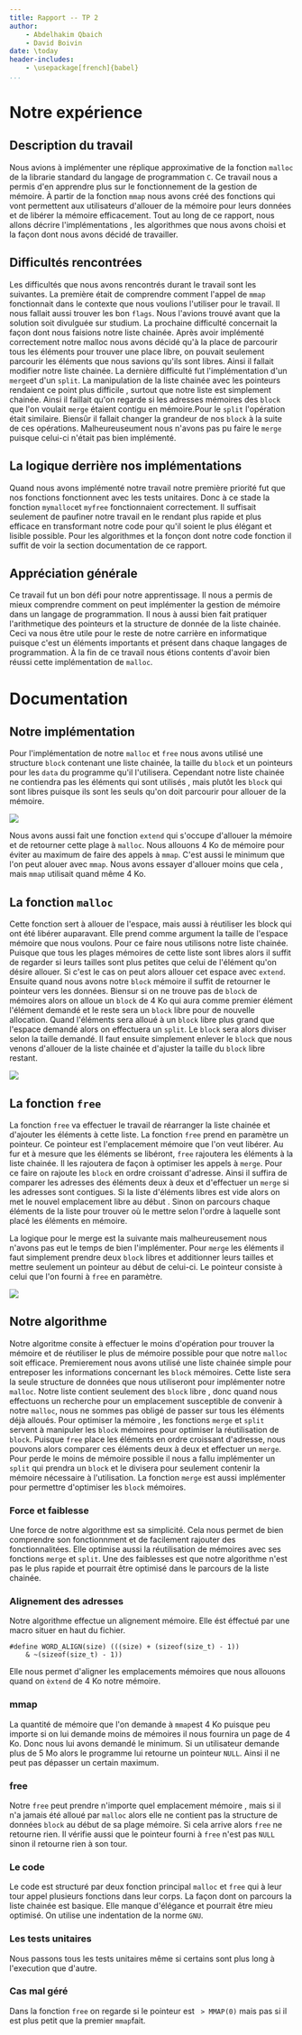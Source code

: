 ```yaml
---
title: Rapport -- TP 2
author:
    - Abdelhakim Qbaich
    - David Boivin 
date: \today
header-includes:
    - \usepackage[french]{babel}
...
```


# Notre expérience

## Description du travail

Nous avions à implémenter une réplique approximative de la fonction
`malloc` de la librarie standard du langage de programmation `C`. Ce
travail nous a permis d'en apprendre plus sur le fonctionnement de la
gestion de mémoire. À partir de la fonction `mmap` nous avons créé des
fonctions qui vont permettent aux utilisateurs d'allouer de la mémoire
pour leurs données et de libérer la mémoire efficacement. Tout au long
de ce rapport, nous allons décrire l'implémentations , les algorithmes
que nous avons choisi et la façon dont nous avons décidé de
travailler.

##  Difficultés rencontrées

Les difficultés que nous avons rencontrés durant le travail sont les
suivantes. La première était de comprendre comment l'appel de `mmap`
fonctionnait dans le contexte que nous voulions l'utiliser pour le
travail. Il nous fallait aussi trouver les bon `flags`. Nous l'avions
trouvé avant que la solution soit divulguée sur studium. La prochaine
difficulté concernait la façon dont nous faisions notre liste
chainée. Après avoir implémenté correctement notre malloc nous avons
décidé qu'à la place de parcourir tous les éléments pour trouver une
place libre, on pouvait seulement parcourir les éléments que nous
savions qu'ils sont libres. Ainsi il fallait modifier notre liste
chainée.  La dernière difficulté fut l'implémentation d'un `merge`et
d'un `split`. La manipulation de la liste chainée avec les pointeurs
rendaient ce point plus difficile , surtout que notre liste est
simplement chainée. Ainsi il faillait qu'on regarde si les adresses
mémoires des `block` que l'on voulait `merge` étaient contigu en
mémoire.Pour le `split` l'opération était similaire. Biensûr il
fallait changer la grandeur de nos `block` à la suite de ces
opérations.  Malheureuseument nous n'avons pas pu faire le `merge`
puisque celui-ci n'était pas bien implémenté. 

## La logique derrière nos implémentations

Quand nous avons implémenté notre travail notre première priorité fut
que nos fonctions fonctionnent avec les tests unitaires. Donc à ce
stade la fonction `mymalloc`et `myfree` fonctionnaient
correctement. Il suffisait seulement de paufiner notre travail en le
rendant plus rapide et plus efficace en transformant notre code pour
qu'il soient le plus élégant et lisible possible. Pour les algorithmes
et la fonçon dont notre code fonction il suffit de voir la section
documentation de ce rapport.

## Appréciation générale

Ce travail fut un bon défi pour notre apprentissage. Il nous a permis
de mieux comprendre comment on peut implémenter la gestion de mémoire
dans un langage de programmation. Il nous à aussi bien fait pratiquer
l'arithmetique des pointeurs et la structure de donnée de la liste
chainée. Ceci va nous être utile pour le reste de notre carrière en
informatique puisque c'est un éléments importants et présent dans
chaque langages de programmation. À la fin de ce travail nous étions
contents d'avoir bien réussi cette implémentation de `malloc`. 

# Documentation

## Notre implémentation

Pour l'implémentation de notre `malloc` et `free` nous avons utilisé
une structure `block` contenant une liste chainée, la taille du
`block` et un pointeurs pour les `data` du programme qu'il
l'utilisera. Cependant notre liste chainée ne contiendra pas les
éléments qui sont utilisés , mais plutôt les `block` qui sont libres
puisque ils sont les seuls qu'on doit parcourir pour allouer de la
mémoire. 

![](images/malloc.png)

Nous avons aussi fait une fonction `extend` qui s'occupe d'allouer la
mémoire et de retourner cette plage à `malloc`. Nous allouons 4 Ko de
mémoire pour éviter au maximum de faire des appels à `mmap`. C'est
aussi le minimum que l'on peut alouer avec `mmap`. Nous avons essayer
d'allouer moins que cela , mais `mmap` utilisait quand même 4 Ko.

## La fonction `malloc`

Cette fonction sert à allouer de l'espace, mais aussi à réutiliser les
block qui ont été libérer auparavant. Elle prend comme argument la
taille de l'espace mémoire que nous voulons.  Pour ce faire nous
utilisons notre liste chainée. Puisque que tous les plages mémoires de
cette liste sont libres alors il suffit de regarder si leurs tailles
sont plus petites que celui de l'élément qu'on désire allouer. Si
c'est le cas on peut alors allouer cet espace avec `extend`. Ensuite
quand nous avons notre `block` mémoire il suffit de retourner le
pointeur vers les données. Biensur si on ne trouve pas de `block` de
mémoires alors on alloue un `block` de 4 Ko qui aura comme premier
élément l'élément demandé et le reste sera un `block` libre pour de
nouvelle allocation. Quand l'éléments sera alloué à un `block` libre
plus grand que l'espace demandé alors on effectuera un `split`. Le
`block` sera alors diviser selon la taille demandé. Il faut ensuite
simplement enlever le `block` que nous venons d'allouer de la liste
chainée et d'ajuster la taille du `block` libre restant.

![](images/split.png)

## La fonction `free`

La fonction `free` va effectuer le travail de réarranger la liste
chainée et d'ajouter les éléments à cette liste. La fonction `free`
prend en paramètre un pointeur. Ce pointeur est l'emplacement mémoire
que l'on veut libérer. Au fur et à mesure que les éléments se
libéront, `free` rajoutera les éléments à la liste chainée. Il les
rajoutera de façon à optimiser les appels à `merge`. Pour ce faire on
rajoute les `block` en ordre croissant d'adresse. Ainsi il suffira de
comparer les adresses des éléments deux à deux et d'effectuer un
`merge` si les adresses sont contigues. Si la liste d'éléments libres
est vide alors on met le nouvel emplacement libre au début . Sinon on
parcours chaque éléments de la liste pour trouver où le mettre selon
l'ordre à laquelle sont placé les éléments en mémoire. 

La logique pour le merge est la suivante mais malheureusement nous
n'avons pas eut le temps de bien l'implémenter. Pour `merge` les
éléments il faut simplement prendre deux `block` libres et additionner
leurs tailles et mettre seulement un pointeur au début de celui-ci. Le
pointeur consiste à celui que l'on fourni à `free` en paramètre.

![](images/merge.png)


## Notre algorithme

Notre algoritme consite à effectuer le moins d'opération pour trouver
la mémoire et de réutiliser le plus de mémoire possible pour que notre
`malloc` soit efficace. Premierement nous avons utilisé une liste
chainée simple pour entreposer les informations concernant les `block`
mémoires. Cette liste sera la seule structure de données que nous
utiliseront pour implémenter notre `malloc`.  Notre liste contient
seulement des `block` libre , donc quand nous effectuons un recherche
pour un emplacement susceptible de convenir à notre `malloc`, nous ne
sommes pas obligé de passer sur tous les éléments déjà alloués. Pour
optimiser la mémoire , les fonctions `merge` et `split` servent à
manipuler les `block` mémoires pour optimiser la réutilisation de
`block`. Puisque `free` place les éléments en ordre croissant
d'adresse, nous pouvons alors comparer ces éléments deux à deux et
effectuer un `merge`. Pour perde le moins de mémoire possible il nous
a fallu implémenter un `split` qui prendra un `block` et le divisera
pour seulement contenir la mémoire nécessaire à l'utilisation. La
fonction `merge` est aussi implémenter pour permettre d'optimiser les
`block` mémoires.

### Force et faiblesse

Une force de notre algorithme est sa simplicité. Cela nous permet de
bien comprendre son fonctionnment et de facilement rajouter des
fonctionnalitées. Elle optimise aussi la réutilisation de mémoires
avec ses fonctions `merge` et `split`. Une des faiblesses est que
notre algorithme n'est pas le plus rapide et pourrait être optimisé
dans le parcours de la liste chainée.

### Alignement des adresses

Notre algorithme effectue un alignement mémoire. Elle ést éffectué par une macro situer en haut du fichier.

```
#define WORD_ALIGN(size) (((size) + (sizeof(size_t) - 1))
    & ~(sizeof(size_t) - 1))
```

Elle nous permet d'aligner les emplacements mémoires que nous allouons
quand on `èxtend` de 4 Ko notre mémoire.

### mmap 

La quantité de mémoire que l'on demande à `mmap`est 4 Ko puisque peu
importe si on lui demande moins de mémoires il nous fournira un page
de 4 Ko. Donc nous lui avons demandé le minimum. Si un utilisateur
demande plus de 5 Mo alors le programme lui retourne un pointeur
`NULL`. Ainsi il ne peut pas dépasser un certain maximum.

### free

Notre `free` peut prendre n'importe quel emplacement mémoire , mais si
il n'a jamais été alloué par `malloc` alors elle ne contient pas la
structure de données `block` au début de sa plage mémoire. Si cela
arrive alors `free` ne retourne rien. Il vérifie aussi que le pointeur
fourni à `free` n'est pas `NULL` sinon il retourne rien à son tour.

### Le code

Le code est structuré par deux fonction principal `malloc` et `free`
qui à leur tour appel plusieurs fonctions dans leur corps. La façon
dont on parcours la liste chainée est basique. Elle manque d'élégance
et pourrait être mieu optimisé. On utilise une indentation de la norme `GNU`.

### Les tests unitaires

Nous passons tous les tests unitaires même si certains sont plus long à
l'execution que d'autre.

### Cas mal géré

Dans la fonction `free` on regarde si le pointeur est ` > MMAP(0)` mais pas si il est plus petit que la premier `mmap`fait.






